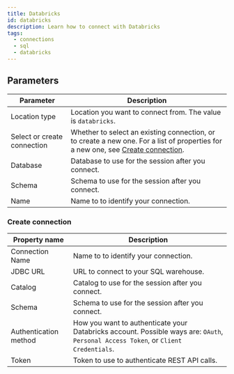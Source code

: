 ```yaml
---
title: Databricks
id: databricks
description: Learn how to connect with Databricks
tags:
  - connections
  - sql
  - databricks
---
```


## Parameters

| Parameter                   | Description                                                                                                                                            |
| --------------------------- | ------------------------------------------------------------------------------------------------------------------------------------------------------ |
| Location type               | Location you want to connect from. The value is `databricks`.                                                                                          |
| Select or create connection | Whether to select an existing connection, or to create a new one. For a list of properties for a new one, see [Create connection](#create-connection). |
| Database                    | Database to use for the session after you connect.                                                                                                     |
| Schema                      | Schema to use for the session after you connect.                                                                                                       |
| Name                        | Name to to identify your connection.                                                                                                                   |

### Create connection

| Property name         | Description                                                                                                                         |
| --------------------- | ----------------------------------------------------------------------------------------------------------------------------------- |
| Connection Name       | Name to to identify your connection.                                                                                                |
| JDBC URL              | URL to connect to your SQL warehouse.                                                                                               |
| Catalog               | Catalog to use for the session after you connect.                                                                                   |
| Schema                | Schema to use for the session after you connect.                                                                                    |
| Authentication method | How you want to authenticate your Databricks account. Possible ways are: `OAuth`, `Personal Access Token`, or `Client Credentials`. |
| Token                 | Token to use to authenticate REST API calls.                                                                                        |
